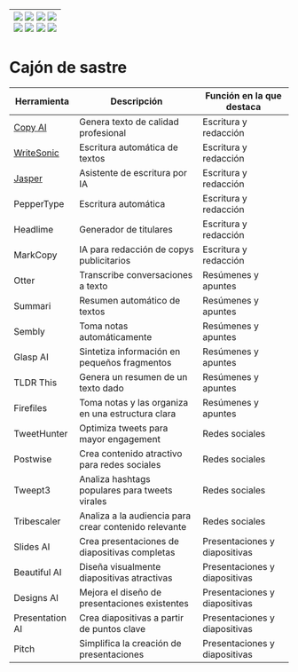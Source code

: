 <div align=right>

|[![](https://img.shields.io/badge/-Inicio-FFF?style=flat&logo=Emlakjet&logoColor=black)](/README.md) [![](https://img.shields.io/badge/-Introducción-FFF?style=flat&logo=abbrobotstudio&logoColor=black)](/documentos/intro.md) [![](https://img.shields.io/badge/-Modelos_de_lenguaje-FFF?style=flat&logo=LiveChat&logoColor=black)](/documentos/LLMs.md) [![](https://img.shields.io/badge/-Panorámica-FFF?style=flat&logo=openstreetmap&logoColor=black)](/documentos/panoramica.md)<br>  [![](https://img.shields.io/badge/-Prompts-FFF?style=flat&logo=Proton&logoColor=black)](/documentos/prompts/README.md) [![](https://img.shields.io/badge/-Ing,_de_prompts-FFF?style=flat&logo=googleearthengine&logoColor=black)](/documentos/ingenieriaDePrompts/README.md) [![](https://img.shields.io/badge/-Patrones-FFF?style=flat&logo=textpattern&logoColor=black)](/documentos/ingenieriaDePrompts/patrones/README.md) [![](https://img.shields.io/badge/-Casos_de_uso-FFF?style=flat&logo=gitbook&logoColor=black)](/documentos/casosDeUso/README.md)|
|-:|

</div>

# Cajón de sastre

|Herramienta|Descripción|Función en la que destaca|
|-|-|-|
|[Copy AI](https://www.copy.ai/)|Genera texto de calidad profesional|Escritura y redacción|
|[WriteSonic](https://writesonic.com/)|Escritura automática de textos|Escritura y redacción|
|[Jasper](https://www.jasper.ai/)|Asistente de escritura por IA|Escritura y redacción|
|PepperType|Escritura automática|Escritura y redacción|
|Headlime|Generador de titulares|Escritura y redacción|
|MarkCopy|IA para redacción de copys publicitarios|Escritura y redacción|
|Otter|Transcribe conversaciones a texto|Resúmenes y apuntes|
|Summari|Resumen automático de textos|Resúmenes y apuntes|
|Sembly|Toma notas automáticamente|Resúmenes y apuntes|
|Glasp AI|Sintetiza información en pequeños fragmentos|Resúmenes y apuntes|
|TLDR This|Genera un resumen de un texto dado|Resúmenes y apuntes|
|Firefiles|Toma notas y las organiza en una estructura clara|Resúmenes y apuntes|
|TweetHunter|Optimiza tweets para mayor engagement|Redes sociales|
|Postwise|Crea contenido atractivo para redes sociales|Redes sociales|
|Tweept3|Analiza hashtags populares para tweets virales|Redes sociales|
|Tribescaler|Analiza a la audiencia para crear contenido relevante|Redes sociales|
|Slides AI|Crea presentaciones de diapositivas completas|Presentaciones y diapositivas|
|Beautiful AI|Diseña visualmente diapositivas atractivas|Presentaciones y diapositivas|
|Designs AI|Mejora el diseño de presentaciones existentes|Presentaciones y diapositivas|
|Presentation AI|Crea diapositivas a partir de puntos clave|Presentaciones y diapositivas|
|Pitch|Simplifica la creación de presentaciones|Presentaciones y diapositivas|